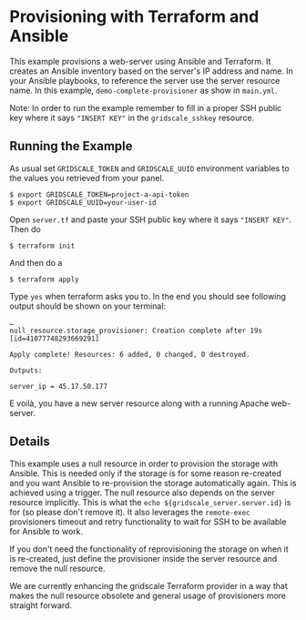 # Provisioning with Terraform and Ansible

This example provisions a web-server using Ansible and Terraform. It creates an Ansible inventory based on the server's IP address and name. In your Ansible playbooks, to reference the server use the server resource name. In this example, `demo-complete-provisioner` as show in `main.yml`.

Note: In order to run the example remember to fill in a proper SSH public key where it says `"INSERT KEY"` in the `gridscale_sshkey` resource.

## Running the Example

As usual set `GRIDSCALE_TOKEN` and `GRIDSCALE_UUID` environment variables to the values you retrieved from your panel.

    $ export GRIDSCALE_TOKEN=project-a-api-token
    $ export GRIDSCALE_UUID=your-user-id

Open `server.tf` and paste your SSH public key where it says `"INSERT KEY"`. Then do

    $ terraform init

And then do a

    $ terraform apply

Type `yes` when terraform asks you to. In the end you should see following output should be shown on your terminal:

```raw
…
null_resource.storage_provisioner: Creation complete after 19s [id=41077748293669291]

Apply complete! Resources: 6 added, 0 changed, 0 destroyed.

Outputs:

server_ip = 45.17.50.177
```

E voilà, you have a new server resource along with a running Apache web-server.

## Details

This example uses a null resource in order to provision the storage with Ansible. This is needed only if the storage is for some reason re-created and you want Ansible to re-provision the storage automatically again. This is achieved using a trigger. The null resource also depends on the server resource implicitly. This is what the `echo ${gridscale_server.server.id}` is for (so please don't remove it). It also leverages the `remote-exec` provisioners timeout and retry functionality to wait for SSH to be available for Ansible to work.

If you don't need the functionality of reprovisioning the storage on when it is re-created, just define the provisioner inside the server resource and remove the null resource.

We are currently enhancing the gridscale Terraform provider in a way that makes the null resource obsolete and general usage of provisioners more straight forward.
